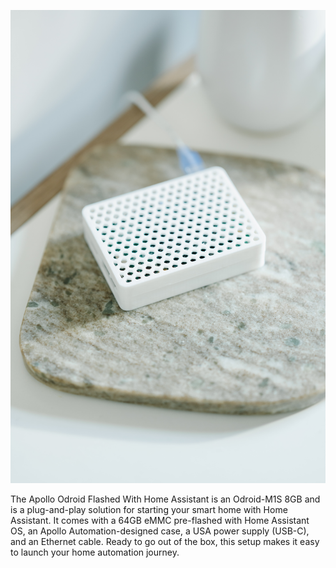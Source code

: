 ![](../../assets/apolloautomation-finals-15.jpg)

The Apollo Odroid Flashed With Home Assistant is an Odroid-M1S 8GB and is a plug-and-play solution for starting your smart home with Home Assistant. It comes with a 64GB eMMC pre-flashed with Home Assistant OS, an Apollo Automation-designed case, a USA power supply (USB-C), and an Ethernet cable. Ready to go out of the box, this setup makes it easy to launch your home automation journey.